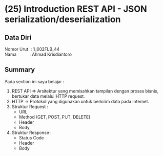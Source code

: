 # (25) Introduction REST API - JSON serialization/deserialization

## Data Diri
Nomor Urut &nbsp;: 1_002FLB_44 <br>
Nama &emsp;&emsp;&ensp;&nbsp;: Ahmad Krisdiantoro

## Summary
Pada section ini saya belajar : 
1. REST API => Arsitektur yang memisahkan tampilan dengan proses bisnis, bertukar data melalui HTTP request.
2. HTTP => Protokol yang digunakan untuk berkirim data pada internet.
3. Struktur Request :
    - URL
    - Method (GET, POST, PUT, DELETE)
    - Header
    - Body
4. Struktur Response :
    - Status Code
    - Header
    - Body
